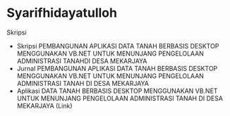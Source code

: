 # Syarifhidayatulloh
Skripsi
- Skripsi PEMBANGUNAN APLIKASI DATA TANAH BERBASIS DESKTOP MENGGUNAKAN VB.NET UNTUK MENUNJANG PENGELOLAAN ADMINISTRASI TANAHDI DESA MEKARJAYA
- Jurnal PEMBANGUNAN APLIKASI DATA TANAH BERBASIS DESKTOP MENGGUNAKAN VB.NET UNTUK MENUNJANG PENGELOLAAN ADMINISTRASI TANAH DI DESA MEKARJAYA
- Aplikasi DATA TANAH BERBASIS DESKTOP MENGGUNAKAN VB.NET UNTUK MENUNJANG PENGELOLAAN ADMINISTRASI TANAH DI DESA MEKARJAYA (Link)

